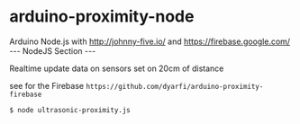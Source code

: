 # arduino-proximity-node
Arduino Node.js with http://johnny-five.io/ and https://firebase.google.com/ --- NodeJS Section ---

Realtime update data on sensors set on 20cm of distance

see for the Firebase ``` https://github.com/dyarfi/arduino-proximity-firebase ```


``` $ node ultrasonic-proximity.js ```